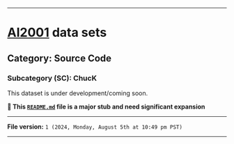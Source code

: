 
***

# [AI2001](https://github.com/seanpm2001/AI2001/) data sets

## Category: Source Code

### Subcategory (SC): ChucK

This dataset is under development/coming soon.

**🌱️ This [`README.md`](/README.md) file is a major stub and need significant expansion**

***

**File version:** `1 (2024, Monday, August 5th at 10:49 pm PST)`

***
